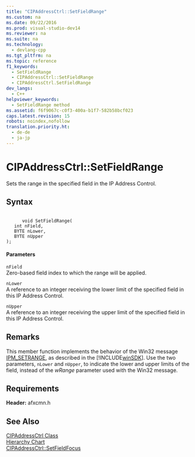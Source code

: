 ```yaml
---
title: "CIPAddressCtrl::SetFieldRange"
ms.custom: na
ms.date: 09/22/2016
ms.prod: visual-studio-dev14
ms.reviewer: na
ms.suite: na
ms.technology: 
  - devlang-cpp
ms.tgt_pltfrm: na
ms.topic: reference
f1_keywords: 
  - SetFieldRange
  - CIPAddressCtrl::SetFieldRange
  - CIPAddressCtrl.SetFieldRange
dev_langs: 
  - C++
helpviewer_keywords: 
  - SetFieldRange method
ms.assetid: f6f9067c-c0f3-400a-b1f7-582b58bcf023
caps.latest.revision: 15
robots: noindex,nofollow
translation.priority.ht: 
  - de-de
  - ja-jp
---
```

# CIPAddressCtrl::SetFieldRange
Sets the range in the specified field in the IP Address Control.  
  
## Syntax  
  
```  
  
      void SetFieldRange(  
   int nField,  
   BYTE nLower,  
   BYTE nUpper   
);  
```  
  
#### Parameters  
 `nField`  
 Zero-based field index to which the range will be applied.  
  
 `nLower`  
 A reference to an integer receiving the lower limit of the specified field in this IP Address Control.  
  
 `nUpper`  
 A reference to an integer receiving the upper limit of the specified field in this IP Address Control.  
  
## Remarks  
 This member function implements the behavior of the Win32 message [IPM_SETRANGE](http://msdn.microsoft.com/library/windows/desktop/bb761382), as described in the [!INCLUDE[winSDK](../vs140/includes/winsdk_md.md)]. Use the two parameters, `nLower` and `nUpper`, to indicate the lower and upper limits of the field, instead of the *wRange* parameter used with the Win32 message.  
  
## Requirements  
 **Header:** afxcmn.h  
  
## See Also  
 [CIPAddressCtrl Class](../vs140/cipaddressctrl-class.md)   
 [Hierarchy Chart](../vs140/hierarchy-chart.md)   
 [CIPAddressCtrl::SetFieldFocus](../vs140/cipaddressctrl--setfieldfocus.md)